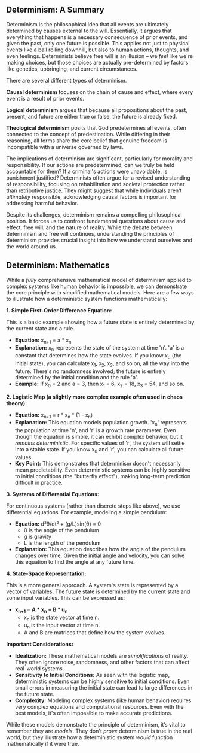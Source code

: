 ## Determinism: A Summary

Determinism is the philosophical idea that all events are ultimately determined by causes external to the will. Essentially, it argues that 
everything that happens is a necessary consequence of prior events, and given the past, only one future is possible. This applies not just to 
physical events like a ball rolling downhill, but also to human actions, thoughts, and even feelings. Determinists believe free will is an illusion – 
we *feel* like we're making choices, but those choices are actually pre-determined by factors like genetics, upbringing, and current circumstances.

There are several different types of determinism.

**Causal determinism** focuses on the chain of cause and effect, where every event is a result of prior events.

**Logical determinism** argues that because all propositions about the past, present, and future are either true or false, the future is already fixed.

**Theological determinism** posits that God predetermines all events, often connected to the concept of predestination. While differing in their reasoning, all forms share the core belief that genuine freedom is incompatible with a universe governed by laws.

The implications of determinism are significant, particularly for morality and responsibility. If our actions are predetermined, can we truly be held 
accountable for them? If a criminal's actions were unavoidable, is punishment justified? Determinists often argue for a revised understanding of 
responsibility, focusing on rehabilitation and societal protection rather than retributive justice. They might suggest that while individuals aren't 
*ultimately* responsible, acknowledging causal factors is important for addressing harmful behavior.

Despite its challenges, determinism remains a compelling philosophical position. It forces us to confront fundamental questions about cause and 
effect, free will, and the nature of reality. While the debate between determinism and free will continues, understanding the principles of 
determinism provides crucial insight into how we understand ourselves and the world around us.

## Determinism: Mathematics

While a *fully* comprehensive mathematical model of determinism applied to complex systems like human behavior is impossible, we can 
demonstrate the core principle with simplified mathematical models. Here are a few ways to illustrate how a deterministic system functions 
mathematically:

**1. Simple First-Order Difference Equation:**

This is a basic example showing how a future state is entirely determined by the current state and a rule.

* **Equation:**  x<sub>n+1</sub> = a * x<sub>n</sub>
* **Explanation:**  x<sub>n</sub> represents the state of the system at time 'n'. 'a' is a constant that determines how the state evolves. If you 
know x<sub>0</sub> (the initial state), you can calculate x<sub>1</sub>, x<sub>2</sub>, x<sub>3</sub>, and so on, all the way into the future. 
There's no randomness involved; the future is entirely determined by the initial condition and the rule 'a'.
* **Example:** If x<sub>0</sub> = 2 and a = 3, then x<sub>1</sub> = 6, x<sub>2</sub> = 18, x<sub>3</sub> = 54, and so on.

**2. Logistic Map (a slightly more complex example often used in chaos theory):**

* **Equation:** x<sub>n+1</sub> = r * x<sub>n</sub> * (1 - x<sub>n</sub>)
* **Explanation:** This equation models population growth. 'x<sub>n</sub>' represents the population at time 'n', and 'r' is a growth rate parameter. 
 Even though the equation is simple, it can exhibit complex behavior, but it *remains deterministic*.  For specific values of 'r', the system will 
settle into a stable state. If you know x<sub>0</sub> and 'r', you can calculate all future values.
* **Key Point:** This demonstrates that determinism doesn't necessarily mean predictability. Even deterministic systems can be highly sensitive to 
initial conditions (the "butterfly effect"), making long-term prediction difficult in practice.

**3. Systems of Differential Equations:**

For continuous systems (rather than discrete steps like above), we use differential equations.  For example, modeling a simple pendulum:

* **Equation:** d²θ/dt² + (g/L)sin(θ) = 0
    * θ is the angle of the pendulum
    * g is gravity
    * L is the length of the pendulum
* **Explanation:** This equation describes how the angle of the pendulum changes over time. Given the initial angle and velocity, you can solve this 
equation to find the angle at any future time.

**4. State-Space Representation:**

This is a more general approach.  A system's state is represented by a vector of variables. The future state is determined by the current state and 
some input variables. This can be expressed as:

* **x<sub>n+1</sub> = A * x<sub>n</sub> + B * u<sub>n</sub>**
    * x<sub>n</sub> is the state vector at time n.
    * u<sub>n</sub> is the input vector at time n.
    * A and B are matrices that define how the system evolves.

**Important Considerations:**

* **Idealization:** These mathematical models are *simplifications* of reality.  They often ignore noise, randomness, and other factors that can 
affect real-world systems.
* **Sensitivity to Initial Conditions:**  As seen with the logistic map, deterministic systems can be highly sensitive to initial conditions.  Even 
small errors in measuring the initial state can lead to large differences in the future state.
* **Complexity:**  Modeling complex systems (like human behavior) requires very complex equations and computational resources.  Even with the best models, it's often impossible to make accurate predictions.

While these models demonstrate the principle of determinism, it’s vital to remember they are *models*. They don't *prove* determinism is true in the 
real world, but they illustrate how a deterministic system *would* function mathematically if it were true.
